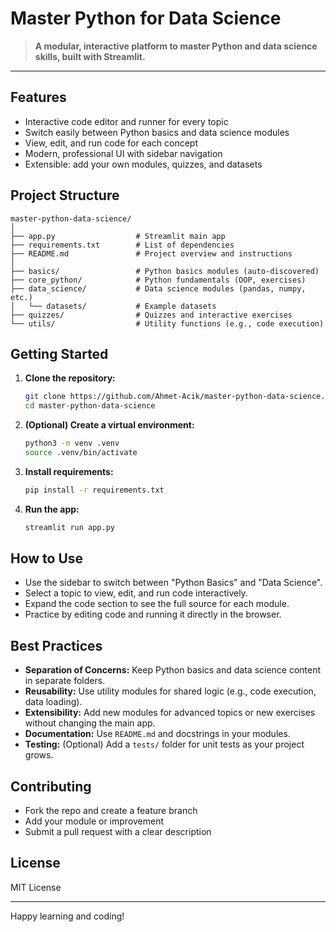 
# Master Python for Data Science

> **A modular, interactive platform to master Python and data science skills, built with Streamlit.**

---

##  Features
- Interactive code editor and runner for every topic
- Switch easily between Python basics and data science modules
- View, edit, and run code for each concept
- Modern, professional UI with sidebar navigation
- Extensible: add your own modules, quizzes, and datasets

##  Project Structure

```
master-python-data-science/
│
├── app.py                  # Streamlit main app
├── requirements.txt        # List of dependencies
├── README.md               # Project overview and instructions
│
├── basics/                 # Python basics modules (auto-discovered)
├── core_python/            # Python fundamentals (OOP, exercises)
├── data_science/           # Data science modules (pandas, numpy, etc.)
│   └── datasets/           # Example datasets
├── quizzes/                # Quizzes and interactive exercises
└── utils/                  # Utility functions (e.g., code execution)
```

##  Getting Started

1. **Clone the repository:**
   ```sh
   git clone https://github.com/Ahmet-Acik/master-python-data-science.git
   cd master-python-data-science
   ```
2. **(Optional) Create a virtual environment:**
   ```sh
   python3 -m venv .venv
   source .venv/bin/activate
   ```
3. **Install requirements:**
   ```sh
   pip install -r requirements.txt
   ```
4. **Run the app:**
   ```sh
   streamlit run app.py
   ```

##  How to Use
- Use the sidebar to switch between "Python Basics" and "Data Science".
- Select a topic to view, edit, and run code interactively.
- Expand the code section to see the full source for each module.
- Practice by editing code and running it directly in the browser.

##  Best Practices
- **Separation of Concerns:** Keep Python basics and data science content in separate folders.
- **Reusability:** Use utility modules for shared logic (e.g., code execution, data loading).
- **Extensibility:** Add new modules for advanced topics or new exercises without changing the main app.
- **Documentation:** Use `README.md` and docstrings in your modules.
- **Testing:** (Optional) Add a `tests/` folder for unit tests as your project grows.

##  Contributing
- Fork the repo and create a feature branch
- Add your module or improvement
- Submit a pull request with a clear description

##  License
MIT License

---

Happy learning and coding! 
